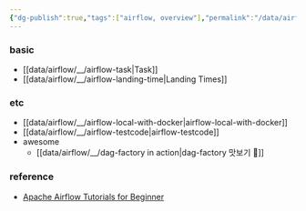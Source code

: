 ```yaml
---
{"dg-publish":true,"tags":["airflow, overview"],"permalink":"/data/airflow/__airflow_overview/","dgPassFrontmatter":true,"created":"","updated":""}
---
```



### basic
- [[data/airflow/__/airflow-task\|Task]]
- [[data/airflow/__/airflow-landing-time\|Landing Times]]

### etc
- [[data/airflow/__/airflow-local-with-docker\|airflow-local-with-docker]]
- [[data/airflow/__/airflow-testcode\|airflow-testcode]]
- awesome
	- [[data/airflow/__/dag-factory in action\|dag-factory 맛보기 🤤]]

### reference
- [Apache Airflow Tutorials for Beginner](https://heumsi.github.io/apache-airflow-tutorials-for-beginner/)
